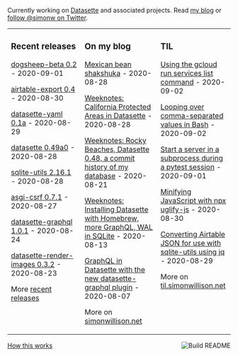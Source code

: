 Currently working on [Datasette](https://datasette.readthedocs.io/) and associated projects. Read [my blog](https://simonwillison.net/) or [follow @simonw on Twitter](https://twitter.com/simonw).

<table><tr><td valign="top" width="33%">

### Recent releases
<!-- recent_releases starts -->
[dogsheep-beta 0.2](https://github.com/dogsheep/dogsheep-beta/releases/tag/0.2) - 2020-09-01

[airtable-export 0.4](https://github.com/simonw/airtable-export/releases/tag/0.4) - 2020-08-30

[datasette-yaml 0.1a](https://github.com/simonw/datasette-yaml/releases/tag/0.1a) - 2020-08-29

[datasette 0.49a0](https://github.com/simonw/datasette/releases/tag/0.49a0) - 2020-08-28

[sqlite-utils 2.16.1](https://github.com/simonw/sqlite-utils/releases/tag/2.16.1) - 2020-08-28

[asgi-csrf 0.7.1](https://github.com/simonw/asgi-csrf/releases/tag/0.7.1) - 2020-08-27

[datasette-graphql 1.0.1](https://github.com/simonw/datasette-graphql/releases/tag/1.0.1) - 2020-08-24

[datasette-render-images 0.3.2](https://github.com/simonw/datasette-render-images/releases/tag/0.3.2) - 2020-08-23
<!-- recent_releases ends -->
More [recent releases](https://github.com/simonw/simonw/blob/main/releases.md)
</td><td valign="top" width="34%">

### On my blog
<!-- blog starts -->
[Mexican bean shakshuka](http://simonwillison.net/2020/Aug/28/mexican-bean-shakshuka/) - 2020-08-28

[Weeknotes: California Protected Areas in Datasette](http://simonwillison.net/2020/Aug/28/weeknotes-cpad/) - 2020-08-28

[Weeknotes: Rocky Beaches, Datasette 0.48, a commit history of my database](http://simonwillison.net/2020/Aug/21/weeknotes-rocky-beaches/) - 2020-08-21

[Weeknotes: Installing Datasette with Homebrew, more GraphQL, WAL in SQLite](http://simonwillison.net/2020/Aug/13/weeknotes-datasette-homebrew-graphql/) - 2020-08-13

[GraphQL in Datasette with the new datasette-graphql plugin](http://simonwillison.net/2020/Aug/7/datasette-graphql/) - 2020-08-07
<!-- blog ends -->
More on [simonwillison.net](https://simonwillison.net/)
</td><td valign="top" width="33%">

### TIL
<!-- tils starts -->
[Using the gcloud run services list command](https://til.simonwillison.net/til/til/cloudrun_using-gcloud-run-services-list.md) - 2020-09-02

[Looping over comma-separated values in Bash](https://til.simonwillison.net/til/til/bash_loop-over-csv.md) - 2020-09-02

[Start a server in a subprocess during a pytest session](https://til.simonwillison.net/til/til/pytest_subprocess-server.md) - 2020-09-01

[Minifying JavaScript with npx uglify-js](https://til.simonwillison.net/til/til/javascript_minifying-uglify-npx.md) - 2020-08-30

[Converting Airtable JSON for use with sqlite-utils using jq](https://til.simonwillison.net/til/til/jq_reformatting-airtable-json.md) - 2020-08-29
<!-- tils ends -->
More on [til.simonwillison.net](https://til.simonwillison.net/)
</td></tr></table>

<a href="https://github.com/simonw/simonw/actions"><img src="https://github.com/simonw/simonw/workflows/Build%20README/badge.svg" align="right" alt="Build README"></a> <a href="https://simonwillison.net/2020/Jul/10/self-updating-profile-readme/">How this works</a>
